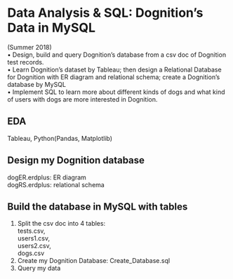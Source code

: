 # Data Analysis & SQL: Dognition’s Data in MySQL 
(Summer 2018)<br/>
• Design, build and query Dognition’s database from a csv doc of Dognition test records.<br/>
• Learn Dognition’s dataset by Tableau; then design a Relational Database for Dognition with ER diagram
and relational schema; create a Dognition’s database by MySQL<br/>
• Implement SQL to learn more about different kinds of dogs and what kind of users with dogs are more interested in Dognition.

## EDA
Tableau, Python(Pandas, Matplotlib)

## Design my Dognition database
dogER.erdplus: ER diagram<br/>
dogRS.erdplus: relational schema

## Build the database in MySQL with tables
1. Split the csv doc into 4 tables:<br/>
  tests.csv, <br/>
  users1.csv, <br/>
  users2.csv, <br/>
  dogs.csv<br/>
2. Create my Dognition Database: Create_Database.sql
3. Query my data




